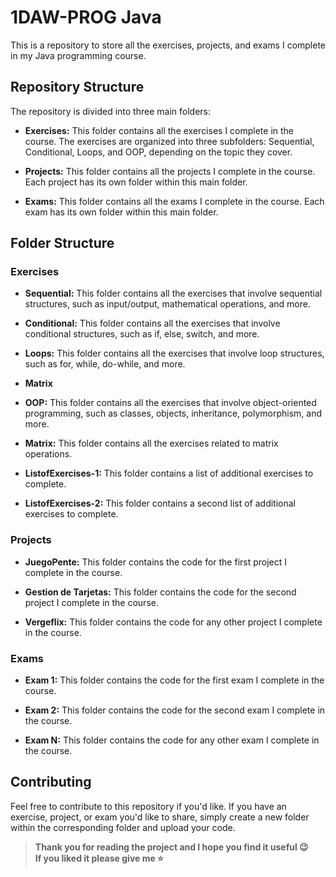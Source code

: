 # 1DAW-PROG Java

This is a repository to store all the exercises, projects, and exams I complete in my Java programming course.

## Repository Structure

The repository is divided into three main folders:

- **Exercises:** This folder contains all the exercises I complete in the course. The exercises are organized into three subfolders: Sequential, Conditional, Loops, and OOP, depending on the topic they cover.

- **Projects:** This folder contains all the projects I complete in the course. Each project has its own folder within this main folder.

- **Exams:** This folder contains all the exams I complete in the course. Each exam has its own folder within this main folder.

## Folder Structure

### Exercises

- **Sequential:** This folder contains all the exercises that involve sequential structures, such as input/output, mathematical operations, and more.

- **Conditional:** This folder contains all the exercises that involve conditional structures, such as if, else, switch, and more.

- **Loops:** This folder contains all the exercises that involve loop structures, such as for, while, do-while, and more.

- **Matrix** 

- **OOP:** This folder contains all the exercises that involve object-oriented programming, such as classes, objects, inheritance, polymorphism, and more.

- **Matrix:** This folder contains all the exercises related to matrix operations.

- **ListofExercises-1:** This folder contains a list of additional exercises to complete.

- **ListofExercises-2:** This folder contains a second list of additional exercises to complete.

### Projects

- **JuegoPente:** This folder contains the code for the first project I complete in the course.

- **Gestion de Tarjetas:** This folder contains the code for the second project I complete in the course.

- **Vergeflix:** This folder contains the code for any other project I complete in the course.

### Exams

- **Exam 1:** This folder contains the code for the first exam I complete in the course.

- **Exam 2:** This folder contains the code for the second exam I complete in the course.

- **Exam N:** This folder contains the code for any other exam I complete in the course.

## Contributing

Feel free to contribute to this repository if you'd like. If you have an exercise, project, or exam you'd like to share, simply create a new folder within the corresponding folder and upload your code.


> **Thank you for reading the project and I hope you find it useful 😉 <br>
> If you liked it please give me ⭐️**
